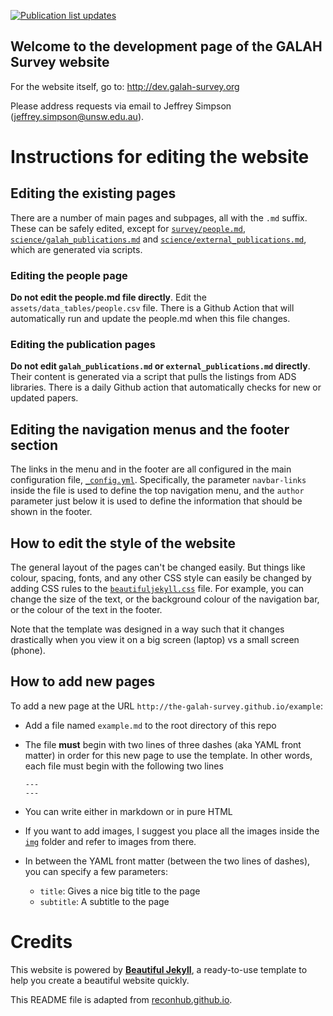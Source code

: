 [![Publication list updates](https://github.com/the-galah-survey/the-galah-survey.github.io/actions/workflows/publication_updater.yml/badge.svg)](https://github.com/the-galah-survey/the-galah-survey.github.io/actions/workflows/publication_updater.yml)

## Welcome to the development page of the GALAH Survey website

For the website itself, go to: http://dev.galah-survey.org

Please address requests via email to Jeffrey Simpson ([jeffrey.simpson@unsw.edu.au](jeffrey.simpson@unsw.edu.au)).

# Instructions for editing the website

## Editing the existing pages

There are a number of main pages and subpages, all with the `.md` suffix. These can be safely edited, except for [`survey/people.md`](./survey/people.md), [`science/galah_publications.md`](./science/galah_publications.md) and [`science/external_publications.md`](./science/external_publications.md), which are generated via scripts.

### Editing the people page
**Do not edit the people.md file directly**. Edit the `assets/data_tables/people.csv` file. There is a Github Action that will automatically run and update the people.md when this file changes.

### Editing the publication pages
**Do not edit `galah_publications.md` or `external_publications.md` directly**. Their content is generated via a script that pulls the listings from ADS libraries. There is a daily Github action that automatically checks for new or updated papers.

## Editing the navigation menus and the footer section

The links in the menu and in the footer are all configured in the main configuration file, [`_config.yml`](./_config.yml). Specifically, the parameter `navbar-links` inside the file is used to define the top navigation menu, and the `author` parameter just below it is used to define the information that should be shown in the footer.

## How to edit the style of the website

The general layout of the pages can't be changed easily.  But things like colour, spacing, fonts, and any other CSS style can easily be changed by adding CSS rules to the [`beautifuljekyll.css`](assets/css/beautifuljekyll.csss) file. For example, you can change the size of the text, or the background colour of the navigation bar, or the colour of the text in the footer.

Note that the template was designed in a way such that it changes drastically when you view it on a big screen (laptop) vs a small screen (phone).

## How to add new pages

To add a new page at the URL `http://the-galah-survey.github.io/example`:

- Add a file named `example.md` to the root directory of this repo
- The file **must** begin with two lines of three dashes (aka YAML front matter) in order for this new page to use the template. In other words, each file must begin with the following two lines

    ```
    ---
    ---
    ```
- You can write either in markdown or in pure HTML
- If you want to add images, I suggest you place all the images inside the [`img`](./img) folder and refer to images from there.
- In between the YAML front matter (between the two lines of dashes), you can specify a few parameters:
  - `title`: Gives a nice big title to the page
  - `subtitle`: A subtitle to the page

# Credits

This website is powered by **[Beautiful Jekyll](https://beautifuljekyll.com)**, a ready-to-use template to help you create a beautiful website quickly.

This README file is adapted from [reconhub.github.io](https://github.com/reconhub/reconhub.github.io). 
